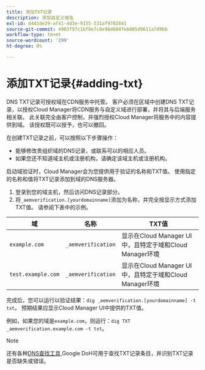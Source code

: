 ```yaml
---
title: 添加TXT记录
description: 添加自定义域名
exl-id: d441de29-af41-4d3e-9155-531af9702841
source-git-commit: 4903f97c1bf0e7c8e96d604feb005d9611a7d9bb
workflow-type: tm+mt
source-wordcount: '299'
ht-degree: 0%

---
```


# 添加TXT记录{#adding-txt}

DNS TXT记录可授权域在CDN服务中托管。 客户必须在区域中创建DNS TXT记录，以授权Cloud Manager将CDN服务与自定义域进行部署，并将其与后端服务相关联。 此关联完全由客户控制，并强烈授权Cloud Manager将服务中的内容提供到域。 该授权既可以授予，也可以撤回。

在创建TXT记录之前，可以按照以下步骤操作：

* 能够修改贵组织域的DNS记录，或联系可以的相应人员。
* 如果您还不知道域主机或注册机构，请确定该域主机或注册机构。

启动域验证时，Cloud Manager会为您提供用于验证的名称和TXT值。 使用指定的名称和值将TXT记录添加到域的DNS服务器。

1. 登录到您的域主机，然后访问DNS记录部分。
1. 将`_aemverification.[yourdomainname]`添加为名称，并完全按显示方式添加TXT值。
请参阅下表中的示例。

| 域 | 名称 | TXT值 |
|--- |--- |---|
| `example.com` | `_aemverification` | 显示在Cloud Manager UI中，且特定于域和Cloud Manager环境 |
| `test.example.com` | `_aemverification` | 显示在Cloud Manager UI中，且特定于域和Cloud Manager环境 |

完成后，您可以运行以验证结果：`dig _aemverification.[yourdomainname] -t txt`。
预期结果应显示Cloud Manager UI中提供的TXT值。

例如，如果您的域是`example.com`，则运行：`dig TXT _aemverification.example.com -t txt`。

>[!NOTE]
>还有各种[DNS查找工具](https://www.ultratools.com/tools/dnsLookup),Google DoH可用于查找TXT记录条目，并识别TXT记录是否缺失或错误。
